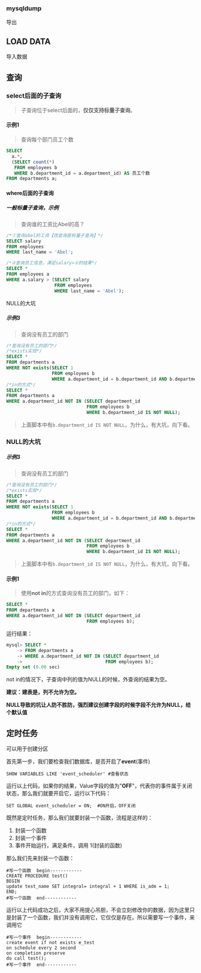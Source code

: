### mysqldump

导出



## LOAD DATA

导入数据





## 查询

### select后面的子查询

> 子查询位于select后面的，**仅仅支持标量子查询**。

#### 示例1

> 查询每个部门员工个数

```sql
SELECT
  a.*,
  (SELECT count(*)
   FROM employees b
   WHERE b.department_id = a.department_id) AS 员工个数
FROM departments a;
```



#### where后面的子查询

##### 一般标量子查询，示例

> 查询谁的工资比Abel的高？

```sql
/*①查询abel的工资【改查询是标量子查询】*/
SELECT salary
FROM employees
WHERE last_name = 'Abel';

/*②查询员工信息，满足salary>①的结果*/
SELECT *
FROM employees a
WHERE a.salary > (SELECT salary
                  FROM employees
                  WHERE last_name = 'Abel');
```





NULL的大坑

##### 示例3

> 查询没有员工的部门

```sql
/*查询没有员工的部门*/
/*exists实现*/
SELECT *
FROM departments a
WHERE NOT exists(SELECT 1
                 FROM employees b
                 WHERE a.department_id = b.department_id AND b.department_id IS NOT NULL);
/*in的方式*/
SELECT *
FROM departments a
WHERE a.department_id NOT IN (SELECT department_id
                              FROM employees b
                              WHERE b.department_id IS NOT NULL);
```

> 上面脚本中有`b.department_id IS NOT NULL`，为什么，有大坑，向下看。



### NULL的大坑

##### 示例3

> 查询没有员工的部门

```sql
/*查询没有员工的部门*/
/*exists实现*/
SELECT *
FROM departments a
WHERE NOT exists(SELECT 1
                 FROM employees b
                 WHERE a.department_id = b.department_id AND b.department_id IS NOT NULL);
/*in的方式*/
SELECT *
FROM departments a
WHERE a.department_id NOT IN (SELECT department_id
                              FROM employees b
                              WHERE b.department_id IS NOT NULL);
```

> 上面脚本中有`b.department_id IS NOT NULL`，为什么，有大坑，向下看。

#### 示例1

> 使用**not in**的方式查询没有员工的部门，如下：

```sql
SELECT *
FROM departments a
WHERE a.department_id NOT IN (SELECT department_id
                              FROM employees b);
```

运行结果：

```sql
mysql> SELECT *
    -> FROM departments a
    -> WHERE a.department_id NOT IN (SELECT department_id
    ->                               FROM employees b);
Empty set (0.00 sec)
```

not in的情况下，子查询中列的值为NULL的时候，外查询的结果为空。

**建议：建表是，列不允许为空。**

**NULL导致的坑让人防不胜防，强烈建议创建字段的时候字段不允许为NULL，给个默认值**

## 定时任务

可以用于创建分区



首先第一步，我们要检查我们数据库，是否开启了**event**(事件)

```text
SHOW VARIABLES LIKE 'event_scheduler' #查看状态
```



运行以上代码，如果你的结果，Value字段的值为"**OFF**"，代表你的事件属于关闭状态，那么我们就要开启它，运行以下代码：

```text
SET GLOBAL event_scheduler = ON;  #ON开启，OFF关闭
```



既然是定时任务，那么我们就要封装一个函数，流程是这样的：

1. 封装一个函数
2. 封装一个事件
3. 事件开始运行，满足条件，调用 1(封装的函数)

那么我们先来封装一个函数：

```text
#写一个函数  begin------------
CREATE PROCEDURE test() 
BEGIN 
update test_name SET integral= integral + 1 WHERE is_adm = 1; 
END; 
#写一个函数  end------------
```



运行以上代码成功之后，大家不用提心吊胆，不会立刻修改你的数据，因为这里只是封装了一个函数，我们并没有调用它，它仅仅是存在。所以需要写一个事件，来调用它

```text
#写一个事件  begin------------
create event if not exists e_test 
on schedule every 2 second 
on completion preserve 
do call test(); 
#写一个事件  end------------
```